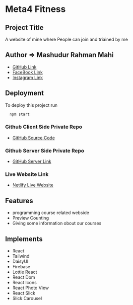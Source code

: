 # Meta4 Fitness

## Project Title

A website of mine where People can join and triained by me

## Author => Mashudur Rahman Mahi

- [GitHub Link](https://github.com/Mashud05052001)
- [FaceBook Link](https://www.facebook.com/profile.php?id=100011564174412)
- [Instagram Link](https://www.instagram.com/m_r_mahi_05_/)

## Deployment

To deploy this project run

```bash
  npm start
```


### Github Client Side Private Repo
- [GitHub Source Code](https://github.com/programming-hero-web-course1/b610-learning-platform-client-side-Mashud05052001)

### Github Server Side Private Repo
- [GitHub Server Link](https://github.com/programming-hero-web-course1/b610-lerning-platform-server-side-Mashud05052001)

### Live Website Link
- [Netlify Live Website](https://meta4-learning-website.netlify.app/)

## Features

- programming course related webside
- Preview Counting
- Giving some information obout our courses

## Implements

- React
- Tailwind
- DaisyUI
- Firebase
- Lottie React
- React Dom
- React Icons
- React Photo View
- React Slick
- Slick Carousel